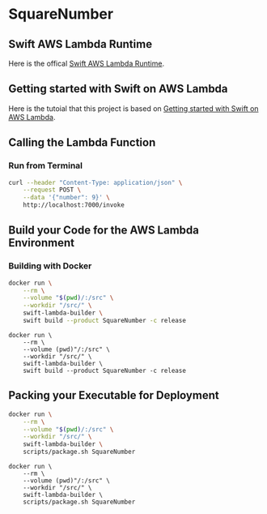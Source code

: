 # SquareNumber

## Swift AWS Lambda Runtime

Here is the offical [Swift AWS Lambda Runtime](https://github.com/swift-server/swift-aws-lambda-runtime/).

## Getting started with Swift on AWS Lambda

Here is the tutoial that this project is based on [Getting started with Swift on AWS Lambda](https://fabianfett.de/getting-started-with-swift-aws-lambda-runtime).

## Calling the Lambda Function

### Run from Terminal

```bash
curl --header "Content-Type: application/json" \
    --request POST \
    --data '{"number": 9}' \
    http://localhost:7000/invoke
```

## Build your Code for the AWS Lambda Environment

### Building with Docker

```zsh
docker run \
    --rm \
    --volume "$(pwd)/:/src" \
    --workdir "/src/" \
    swift-lambda-builder \
    swift build --product SquareNumber -c release
```

```fish
docker run \
    --rm \
    --volume (pwd)"/:/src" \
    --workdir "/src/" \
    swift-lambda-builder \
    swift build --product SquareNumber -c release
```

## Packing your Executable for Deployment

```zsh
docker run \
    --rm \
    --volume "$(pwd)/:/src" \
    --workdir "/src/" \
    swift-lambda-builder \
    scripts/package.sh SquareNumber
```

```fish
docker run \
    --rm \
    --volume (pwd)"/:/src" \
    --workdir "/src/" \
    swift-lambda-builder \
    scripts/package.sh SquareNumber
```
